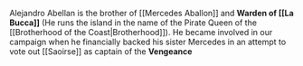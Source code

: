 Alejandro Abellan is the brother of [[Mercedes Aballon]] and **Warden of [[La Bucca]]** (He runs the island in the name of the Pirate Queen of the [[Brotherhood of the Coast|Brotherhood]]).  He became involved in our campaign when he financially backed his sister Mercedes in an attempt to vote out [[Saoirse]] as captain of the **Vengeance**
